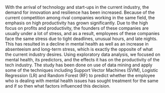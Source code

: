 With the arrival of technology and start-ups in the current industry, the demand for innovation and resilience 
has been increased. Because of the current competition among rival companies working in the same field, 
the emphasis on high productivity has grown significantly. Due to the high focus on profits and 
productivity, the founders of these companies are usually under a lot of stress, and as a result, employees 
of these companies face the same stress due to tight deadlines, unusual hours, and late nights. This has 
resulted in a decline in mental health as well as an increase in absenteeism and long-term stress, which is 
exactly the opposite of what the current industry desires. Using exploratory data analysis, we focused on 
mental health, its predictors, and the effects it has on the productivity of the tech industry. The study has 
been done on use of data mining and apply some of the techniques including Support Vector Machines 
(SVM), Logistic Regression (LR) and Random Forest (RF) to predict whether the employee who is dealing 
with mental health issues has sought treatment for the same and if so then what factors influenced this 
decision.
